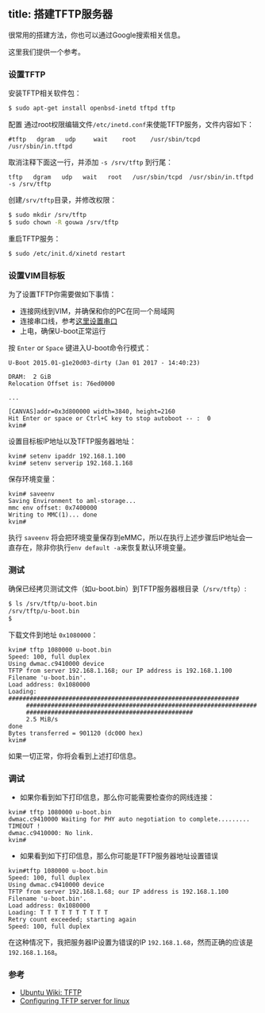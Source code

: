 title: 搭建TFTP服务器
---

很常用的搭建方法，你也可以通过Google搜索相关信息。

这里我们提供一个参考。


### 设置TFTP
安装TFTP相关软件包：
```sh
$ sudo apt-get install openbsd-inetd tftpd tftp
```

配置
通过root权限编辑文件`/etc/inetd.conf`来使能TFTP服务，文件内容如下：
```
#tftp   dgram   udp     wait    root    /usr/sbin/tcpd  /usr/sbin/in.tftpd
```
取消注释下面这一行，并添加 `-s /srv/tftp` 到行尾：
```
tftp   dgram   udp   wait   root   /usr/sbin/tcpd  /usr/sbin/in.tftpd -s /srv/tftp
```

创建`/srv/tftp`目录，并修改权限：
```sh
$ sudo mkdir /srv/tftp
$ sudo chown -R gouwa /srv/tftp
```

重启TFTP服务：
```sh
$ sudo /etc/init.d/xinetd restart
```

### 设置VIM目标板
为了设置TFTP你需要做如下事情：
* 连接网线到VIM，并确保和你的PC在同一个局域网 
* 连接串口线，参考[这里设置串口](/zh-cn/vim1/SetupSerialTool.html) 
* 上电，确保U-boot正常运行

按 `Enter` or `Space` 键进入U-boot命令行模式：

```
U-Boot 2015.01-g1e20d03-dirty (Jan 01 2017 - 14:40:23)

DRAM:  2 GiB
Relocation Offset is: 76ed0000

...

[CANVAS]addr=0x3d800000 width=3840, height=2160
Hit Enter or space or Ctrl+C key to stop autoboot -- :  0 
kvim#
```

设置目标板IP地址以及TFTP服务器地址：
```
kvim# setenv ipaddr 192.168.1.100
kvim# setenv serverip 192.168.1.168
```

保存环境变量：
```
kvim# saveenv
Saving Environment to aml-storage...
mmc env offset: 0x7400000 
Writing to MMC(1)... done
kvim#
```
执行 `saveenv` 将会把环境变量保存到eMMC，所以在执行上述步骤后IP地址会一直存在，除非你执行`env default -a`来恢复默认环境变量。


### 测试
确保已经拷贝测试文件（如u-boot.bin）到TFTP服务器根目录（`/srv/tftp`）:
```sh
$ ls /srv/tftp/u-boot.bin
/srv/tftp/u-boot.bin
$ 
```

下载文件到地址 `0x1080000`：
```
kvim# tftp 1080000 u-boot.bin
Speed: 100, full duplex
Using dwmac.c9410000 device
TFTP from server 192.168.1.168; our IP address is 192.168.1.100
Filename 'u-boot.bin'.
Load address: 0x1080000
Loading: #################################################################
	 #################################################################
	 ###############################################
	 2.5 MiB/s
done
Bytes transferred = 901120 (dc000 hex)
kvim#
```
如果一切正常，你将会看到上述打印信息。


### 调试
* 如果你看到如下打印信息，那么你可能需要检查你的网线连接：
```
kvim# tftp 1080000 u-boot.bin
dwmac.c9410000 Waiting for PHY auto negotiation to complete......... TIMEOUT !
dwmac.c9410000: No link.
kvim#
```

* 如果看到如下打印信息，那么你可能是TFTP服务器地址设置错误
```
kvim#tftp 1080000 u-boot.bin
Speed: 100, full duplex
Using dwmac.c9410000 device
TFTP from server 192.168.1.68; our IP address is 192.168.1.100
Filename 'u-boot.bin'.
Load address: 0x1080000
Loading: T T T T T T T T T T 
Retry count exceeded; starting again
Speed: 100, full duplex
```
在这种情况下，我把服务器IP设置为错误的IP `192.168.1.68`，然而正确的应该是`192.168.1.168`。

### 参考
* [Ubuntu Wiki: TFTP](https://help.ubuntu.com/community/TFTP)
* [Configuring TFTP server for linux](http://venkateshabbarapu.blogspot.com/2012/10/configuring-tftp-server-for-linux.html)
